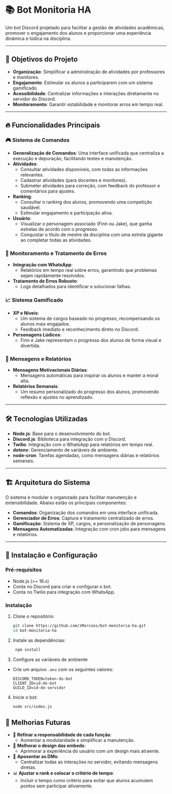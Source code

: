 # 📚 Bot Monitoria HA

Um bot Discord projetado para facilitar a gestão de atividades acadêmicas, promover o engajamento dos alunos e proporcionar uma experiência dinâmica e lúdica na disciplina.

---

## 🚀 Objetivos do Projeto

- **Organização**: Simplificar a administração de atividades por professores e monitores.
- **Engajamento**: Estimular os alunos a participarem com um sistema gamificado.
- **Acessibilidade**: Centralizar informações e interações diretamente no servidor do Discord.
- **Monitoramento**: Garantir estabilidade e monitorar erros em tempo real.

---

## 🔥 Funcionalidades Principais

### 🎮 Sistema de Comandos
- **Generalização de Comandos**: Uma interface unificada que centraliza a execução e depuração, facilitando testes e manutenção.
- **Atividades**:
  - Consultar atividades disponíveis, com todas as informações relevantes.
  - Cadastrar atividades (para docentes e monitores).
  - Submeter atividades para correção, com feedback do professor e comentários para ajustes.
- **Ranking**:
  - Consultar o ranking dos alunos, promovendo uma competição saudável.
  - Estimular engajamento e participação ativa.
- **Usuário**:
  - Visualizar o personagem associado (Finn ou Jake), que ganha estrelas de acordo com o progresso.
  - Conquistar o título de mestre da disciplina com uma estrela gigante ao completar todas as atividades.

### 🔧 Monitoramento e Tratamento de Erros
- **Integração com WhatsApp**:
  - Relatórios em tempo real sobre erros, garantindo que problemas sejam rapidamente resolvidos.
- **Tratamento de Erros Robusto**:
  - Logs detalhados para identificar e solucionar falhas.

### 📈 Sistema Gamificado
- **XP e Níveis**:
  - Um sistema de cargos baseado no progresso, recompensando os alunos mais engajados.
  - Feedback imediato e reconhecimento direto no Discord.
- **Personagens Lúdicos**:
  - Finn e Jake representam o progresso dos alunos de forma visual e divertida.

### 🌟 Mensagens e Relatórios
- **Mensagens Motivacionais Diárias**:
  - Mensagens automáticas para inspirar os alunos e manter a moral alta.
- **Relatórios Semanais**:
  - Um resumo personalizado do progresso dos alunos, promovendo reflexão e ajustes no aprendizado.

---

## 🛠️ Tecnologias Utilizadas

- **Node.js**: Base para o desenvolvimento do bot.
- **Discord.js**: Biblioteca para integração com o Discord.
- **Twilio**: Integração com o WhatsApp para relatórios em tempo real.
- **dotenv**: Gerenciamento de variáveis de ambiente.
- **node-cron**: Tarefas agendadas, como mensagens diárias e relatórios semanais.

---

## 🏗️ Arquitetura do Sistema

O sistema é modular e organizado para facilitar manutenção e extensibilidade. Abaixo estão os principais componentes:

- **Comandos**: Organização dos comandos em uma interface unificada.
- **Gerenciador de Erros**: Captura e tratamento centralizado de erros.
- **Gamificação**: Sistema de XP, cargos, e personalização de personagens.
- **Mensagens Automatizadas**: Integração com cron jobs para mensagens e relatórios.

---

## 🧩 Instalação e Configuração

### Pré-requisitos
- Node.js (>= 16.x)
- Conta no Discord para criar e configurar o bot.
- Conta no Twilio para integração com WhatsApp.

### Instalação
1. Clone o repositório:
   ```bash
   git clone https://github.com/zMarcoos/bot-monitoria-ha.git
   cd bot-monitoria-ha
   ```
2. Instale as dependências:
   ```bash
    npm install
    ```
3. Configure as variáveis de ambiente
- Crie um arquivo `.env` com os seguintes valores:
    ```env
    DISCORD_TOKEN=token-do-bot
    CLIENT_ID=id-do-bot
    GUILD_ID=id-do-servidor
    ```

4. Inicie o bot:
    ```bash
    node src/index.js
    ```

## 🔮 Melhorias Futuras
- 📌 **Refinar a responsabilidade de cada função**:
  - Aumentar a modularidade e simplificar a manutenção.
- 🎨 **Melhorar o design das embeds**:
  - Aprimorar a experiência do usuário com um design mais atraente.
- 📨 **Aposentar as DMs**:
  - Centralizar todas as interações no servidor, evitando mensagens diretas.
- 📊 **Ajustar o rank e colocar o critério de tempo**:
  - Incluir o tempo como critério para evitar que alunos acumulem pontos sem participar ativamente.
